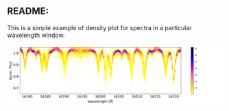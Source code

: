 README:
-------


This is a simple example of density plot for spectra in a particular wavelength window.

![image example](https://github.com/garciadias/density_plot/blob/master/test.png?raw=true)
